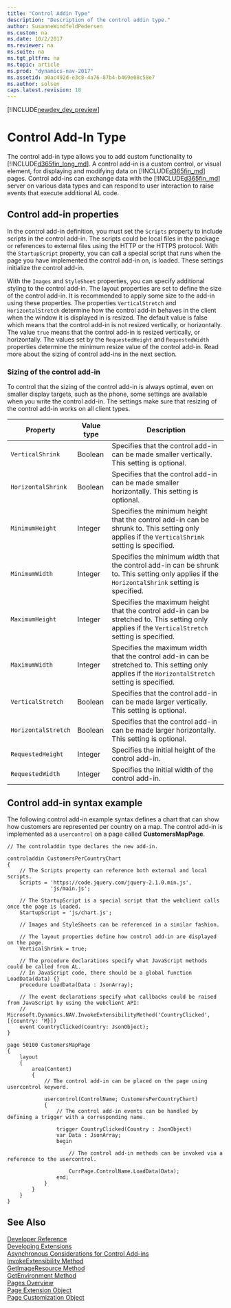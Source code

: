 ```yaml
---
title: "Control Addin Type"
description: "Description of the control addin type."
author: SusanneWindfeldPedersen
ms.custom: na
ms.date: 10/2/2017
ms.reviewer: na
ms.suite: na
ms.tgt_pltfrm: na
ms.topic: article
ms.prod: "dynamics-nav-2017"
ms.assetid: a0ac492d-e3c8-4a76-87b4-b469e08c58e7
ms.author: solsen
caps.latest.revision: 18
---
```


[!INCLUDE[newdev_dev_preview](includes/newdev_dev_preview.md)]

# Control Add-In Type
The control add-in type allows you to add custom functionality to [!INCLUDE[d365fin_long_md](includes/d365fin_long_md.md)]. A control add-in is a custom control, or visual element, for displaying and modifying data on [!INCLUDE[d365fin_md](includes/d365fin_md.md)] pages. Control add-ins can exchange data with the [!INCLUDE[d365fin_md](includes/d365fin_md.md)] server on various data types and can respond to user interaction to raise events that execute additional AL code.

## Control add-in properties
In the control add-in definition, you must set the `Scripts` property to include scripts in the control add-in. The scripts could be local files in the package or references to external files using the HTTP or the HTTPS protocol. With the `StartupScript` property, you can call a special script that runs when the page you have implemented the control add-in on, is loaded. These settings initialize the control add-in. 

With the `Images` and `StyleSheet` properties, you can specify additional styling to the control add-in. The layout properties are set to define the size of the control add-in. It is recommended to apply some size to the add-in using these properties. The properties `VerticalStretch` and `HorizontalStretch` determine how the control add-in behaves in the client when the window it is displayed in is resized. The default value is false which means that the control add-in is not resized vertically, or horizontally. The value `true` means that the control add-in is resized vertically, or horizontally. The values set by the `RequestedHeight` and `RequestedWidth` properties determine the minimum resize value of the control add-in. Read more about the sizing of control add-ins in the next section.

### Sizing of the control add-in
To control that the sizing of the control add-in is always optimal, even on smaller display targets, such as the phone, some settings are available when you write the control add-in. The settings make sure that resizing of the control add-in works on all client types.

|Property       |Value type|Description|
|---------------|----------|-----------|
|`VerticalShrink`|Boolean|Specifies that the control add-in can be made smaller vertically. This setting is optional.|
|`HorizontalShrink`|Boolean|Specifies that the control add-in can be made smaller horizontally. This setting is optional.|
|`MinimumHeight`|Integer|Specifies the minimum height that the control add-in can be shrunk to. This setting only applies if the `VerticalShrink` setting is specified.|
|`MinimumWidth`|Integer|Specifies the minimum width that the control add-in can be shrunk to. This setting only applies if the `HorizontalShrink` setting is specified.|
|`MaximumHeight`|Integer|Specifies the maximum height that the control add-in can be stretched to. This setting only applies if the `VerticalStretch` setting is specified.|
|`MaximumWidth`|Integer|Specifies the maximum width that the control add-in can be stretched to. This setting only applies if the `HorizontalStretch` setting is specified.|
|`VerticalStretch`|Boolean|Specifies that the control add-in can be made larger vertically. This setting is optional.|
|`HorizontalStretch`|Boolean|Specifies that the control add-in can be made larger horizontally. This setting is optional.|
|`RequestedHeight`|Integer|Specifies the initial height of the control add-in.|
|`RequestedWidth`|Integer|Specifies the initial width of the control add-in.|

## Control add-in syntax example
The following control add-in example syntax defines a chart that can show how customers are represented per country on a map. The control add-in is implemented as a `usercontrol` on a page called **CustomersMapPage**.

```
// The controladdin type declares the new add-in. 

controladdin CustomersPerCountryChart 
{ 
    // The Scripts property can reference both external and local scripts. 
    Scripts = 'https://code.jquery.com/jquery-2.1.0.min.js', 
              'js/main.js'; 
    
    // The StartupScript is a special script that the webclient calls once the page is loaded. 
    StartupScript = 'js/chart.js'; 
    
    // Images and StyleSheets can be referenced in a similar fashion. 

    // The layout properties define how control add-in are displayed on the page. 
    VerticalShrink = true; 
    
    // The procedure declarations specify what JavaScript methods could be called from AL. 
    // In JavaScript code, there should be a global function LoadData(data) {} 
    procedure LoadData(Data : JsonArray); 
    
    // The event declarations specify what callbacks could be raised from JavaScript by using the webclient API: 
    // Microsoft.Dynamics.NAV.InvokeExtensibilityMethod('CountryClicked', [{country: 'M}]) 
    event CountryClicked(Country: JsonObject); 
}

page 50100 CustomersMapPage 
{ 
    layout 
    { 
        area(Content) 
        { 
            // The control add-in can be placed on the page using usercontrol keyword. 

            usercontrol(ControlName; CustomersPerCountryChart) 
            {
                // The control add-in events can be handled by defining a trigger with a corresponding name. 

                trigger CountryClicked(Country : JsonObject) 
                var Data : JsonArray; 
                begin 
                    
                    // The control add-in methods can be invoked via a reference to the usercontrol. 
                    
                    CurrPage.ControlName.LoadData(Data); 
                end;                  
            } 
        }
    }
} 

```

## See Also  
[Developer Reference](devenv-reference-overview.md)  
[Developing Extensions](devenv-dev-overview.md)  
[Asynchronous Considerations for Control Add-ins](devenv-control-addin-asynchronous-considerations.md)  
[InvokeExtensibility Method](methods/devenv-invokeextensibility-method.md)  
[GetImageResource Method](methods/devenv-getimageresource-method.md)  
[GetEnvironment Method](methods/devenv-getenvironment-method.md)  
[Pages Overview](devenv-pages-overview.md)  
[Page Extension Object](devenv-page-ext-object.md)  
[Page Customization Object](devenv-page-customization-object.md)
